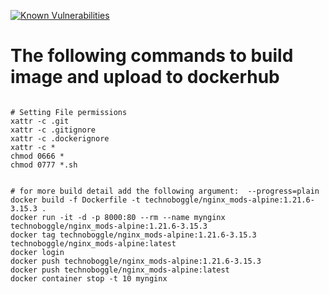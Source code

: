 
[![Known Vulnerabilities](https://snyk.io/test/github/Technoboggle/nginx-alpine/badge.svg)](https://snyk.io/test/github/Technoboggle/nginx-alpine)



# The following commands to build image and upload to dockerhub
```

# Setting File permissions
xattr -c .git
xattr -c .gitignore
xattr -c .dockerignore
xattr -c *
chmod 0666 *
chmod 0777 *.sh


# for more build detail add the following argument:  --progress=plain
docker build -f Dockerfile -t technoboggle/nginx_mods-alpine:1.21.6-3.15.3 .
docker run -it -d -p 8000:80 --rm --name mynginx technoboggle/nginx_mods-alpine:1.21.6-3.15.3
docker tag technoboggle/nginx_mods-alpine:1.21.6-3.15.3 technoboggle/nginx_mods-alpine:latest
docker login
docker push technoboggle/nginx_mods-alpine:1.21.6-3.15.3
docker push technoboggle/nginx_mods-alpine:latest
docker container stop -t 10 mynginx

